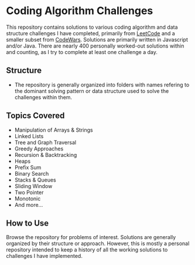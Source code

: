 # Coding Algorithm Challenges

This repository contains solutions to various coding algorithm and data structure challenges I have completed, primarily from [LeetCode](https://leetcode.com/) and a smaller subset from [CodeWars](https://www.codewars.com/). Solutions are primarily written in Javascript and/or Java. There are nearly 400 personally worked-out solutions within and counting, as I try to complete at least one challenge a day.

## Structure

- The repository is generally organized into folders with names refering to the dominant solving pattern or data structure used to solve the challenges within them.

## Topics Covered

- Manipulation of Arrays & Strings
- Linked Lists
- Tree and Graph Traversal
- Greedy Approaches
- Recursion & Backtracking
- Heaps
- Prefix Sum
- Binary Search
- Stacks & Queues
- Sliding Window
- Two Pointer
- Monotonic
- And more...

## How to Use

Browse the repository for problems of interest. Solutions are generally organized by their structure or approach. However, this is mostly a personal repository intended to keep a history of all the working solutions to challenges I have implemented.